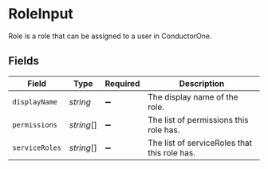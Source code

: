 # RoleInput

 Role is a role that can be assigned to a user in ConductorOne.



## Fields

| Field                                          | Type                                           | Required                                       | Description                                    |
| ---------------------------------------------- | ---------------------------------------------- | ---------------------------------------------- | ---------------------------------------------- |
| `displayName`                                  | *string*                                       | :heavy_minus_sign:                             |  The display name of the role.<br/>            |
| `permissions`                                  | *string*[]                                     | :heavy_minus_sign:                             |  The list of permissions this role has.<br/>   |
| `serviceRoles`                                 | *string*[]                                     | :heavy_minus_sign:                             |  The list of serviceRoles that this role has.<br/> |